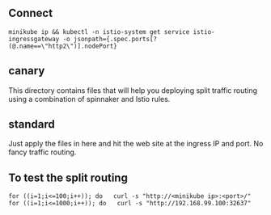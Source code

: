 ## Connect
```
minikube ip && kubectl -n istio-system get service istio-ingressgateway -o jsonpath={.spec.ports[?(@.name==\"http2\")].nodePort}
```

## canary
This directory contains files that will help you deploying split traffic routing using a combination of spinnaker and Istio rules. 


## standard
Just apply the files in here and hit the web site at the ingress IP and port. No fancy traffic routing. 



## To test the split routing
`for ((i=1;i<=100;i++)); do   curl -s "http://<minikube ip>:<port>/"`
`for ((i=1;i<=1000;i++)); do   curl -s "http://192.168.99.100:32637"`